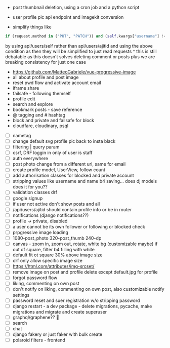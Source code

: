- post thumbnail deletion, using a cron job and a python script
- user profile pic api endpoint and imagekit conversion


- simplify things like
```py
if (request.method in ("PUT", "PATCH")) and (self.kwargs["username"] != request.user.username):
```
by using api/users/self
rather than api/users/ajitid and using the above condition as then they will be simplified to
just read requests
^ this is still debatable as this doesn't solves deleting comment or posts plus we are breaking consistency for just one case


- https://github.com/MatteoGabriele/vue-progressive-image
- all about profile and post image
- reset pwd flow and activate account email
- iframe share
- failsafe - following themself
- profile edit
- search and explore
- bookmark posts - save reference
- @ tagging and # hashtag
- block and private and failsafe for block
- cloudfare, cloudinary, psql











- [ ] nametag
- [ ] change default svg profile pic back to insta black
- [ ] filtering | query param
- [ ] csrf, DRF loggin in only of user is staff
- [ ] auth everywhere
- [ ] post photo change from a different url, same for email
- [ ] create profile model, UserView, follow count
- [ ] add authorisation classes for blocked and private account
- [ ] stripping values like username and name b4 saving... does dj models does it for you??
- [ ] validation classes drf
- [ ] google signup
- [ ] if user not active don't show posts and all
- [ ] /api/users/ajitid should contain profile info or be in router
- [ ] notifications (django notifications??)
- [ ] profile -> private, disabled
- [ ] a user cannot be its own follower or following or blocked check
- [ ] prpgressive image loading
- [ ] 1080-post_photo 320-post_thumb 240-dp
- [ ] canvas - zoom in, zoom out, rotate, white bg (customizable maybe) if out of square, filter b4 filling with white
- [ ] default fit ot square 30% above image size
- [ ] drf only allow specific image size
- [ ] https://html.com/attributes/img-srcset/
- [ ] remove image on post and profile delete except default.jpg for profile
- [ ] forgot password flow
- [ ] liking, commenting on own post
- [ ] don't notify on liking, commenting on own post, also customizable notify settings
- [ ] password reset and suer registration w/o stripping password
- [ ] django restart - a dev package - delete migrations, pycache, make migrations and migrate and create superuser
- [ ] graphql/graphene?? :shrug:
- [ ] search
- [ ] chat
- [ ] django fakery or just faker with bulk create
- [ ] polaroid filters - frontend
